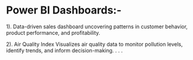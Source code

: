 # Power BI Dashboards:-
1). Data-driven sales dashboard uncovering patterns in customer behavior, product performance, and profitability.

2). Air Quality Index Visualizes air quality data to monitor pollution levels, identify trends, and inform decision-making.
.
.
.
